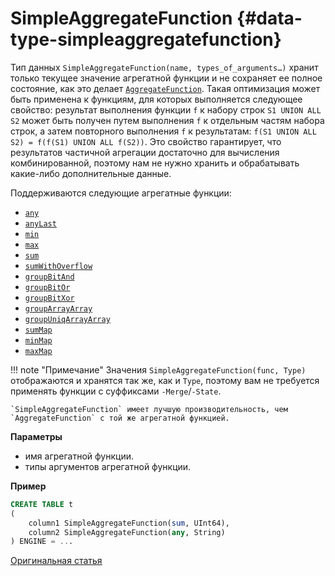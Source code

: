 # SimpleAggregateFunction {#data-type-simpleaggregatefunction}

Тип данных `SimpleAggregateFunction(name, types_of_arguments…)` хранит только текущее значение агрегатной функции и не сохраняет ее полное состояние, как это делает [`AggregateFunction`](../../sql-reference/data-types/aggregatefunction.md). Такая оптимизация может быть применена к функциям, для которых выполняется следующее свойство: результат выполнения функции `f` к набору строк `S1 UNION ALL S2` может быть получен путем выполнения `f` к отдельным частям набора строк,
а затем повторного выполнения `f` к результатам: `f(S1 UNION ALL S2) = f(f(S1) UNION ALL f(S2))`. Это свойство гарантирует, что результатов частичной агрегации достаточно для вычисления комбинированной, поэтому нам не нужно хранить и обрабатывать какие-либо дополнительные данные.

Поддерживаются следующие агрегатные функции:

-   [`any`](../../sql-reference/aggregate-functions/reference/any.md#agg_function-any)
-   [`anyLast`](../../sql-reference/aggregate-functions/reference/anylast.md#anylastx)
-   [`min`](../../sql-reference/aggregate-functions/reference/min.md#agg_function-min)
-   [`max`](../../sql-reference/aggregate-functions/reference/max.md#agg_function-max)
-   [`sum`](../../sql-reference/aggregate-functions/reference/sum.md#agg_function-sum)
-   [`sumWithOverflow`](../../sql-reference/aggregate-functions/reference/sumwithoverflow.md#sumwithoverflowx)
-   [`groupBitAnd`](../../sql-reference/aggregate-functions/reference/groupbitand.md#groupbitand)
-   [`groupBitOr`](../../sql-reference/aggregate-functions/reference/groupbitor.md#groupbitor)
-   [`groupBitXor`](../../sql-reference/aggregate-functions/reference/groupbitxor.md#groupbitxor)
-   [`groupArrayArray`](../../sql-reference/aggregate-functions/reference/grouparray.md#agg_function-grouparray)
-   [`groupUniqArrayArray`](../../sql-reference/aggregate-functions/reference/groupuniqarray.md#groupuniqarray)
-   [`sumMap`](../../sql-reference/aggregate-functions/reference/summap.md#agg_functions-summap)
-   [`minMap`](../../sql-reference/aggregate-functions/reference/minmap.md#agg_functions-minmap)
-   [`maxMap`](../../sql-reference/aggregate-functions/reference/maxmap.md#agg_functions-maxmap)

!!! note "Примечание"
    Значения `SimpleAggregateFunction(func, Type)` отображаются и хранятся так же, как и `Type`, поэтому вам не требуется применять функции с суффиксами `-Merge`/`-State`. 
    
    `SimpleAggregateFunction` имеет лучшую производительность, чем `AggregateFunction` с той же агрегатной функцией.


**Параметры**

-   имя агрегатной функции.
-   типы аргументов агрегатной функции.

**Пример**

``` sql
CREATE TABLE t
(
    column1 SimpleAggregateFunction(sum, UInt64),
    column2 SimpleAggregateFunction(any, String)
) ENGINE = ...
```

[Оригинальная статья](https://clickhouse.tech/docs/en/data_types/simpleaggregatefunction/) <!--hide-->
